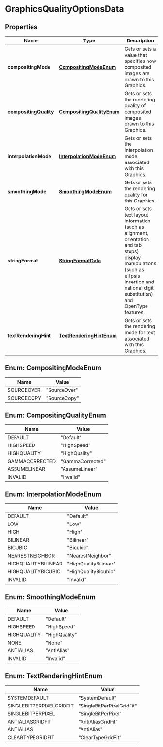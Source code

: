 
# GraphicsQualityOptionsData

## Properties
Name | Type | Description | Notes
------------ | ------------- | ------------- | -------------
**compositingMode** | [**CompositingModeEnum**](#CompositingModeEnum) | Gets or sets a value that specifies how composited images are drawn to this Graphics. |  [optional]
**compositingQuality** | [**CompositingQualityEnum**](#CompositingQualityEnum) | Gets or sets the rendering quality of composited images drawn to this Graphics. |  [optional]
**interpolationMode** | [**InterpolationModeEnum**](#InterpolationModeEnum) | Gets or sets the interpolation mode associated with this Graphics. |  [optional]
**smoothingMode** | [**SmoothingModeEnum**](#SmoothingModeEnum) | Gets or sets the rendering quality for this Graphics. |  [optional]
**stringFormat** | [**StringFormatData**](StringFormatData.md) | Gets or sets text layout information (such as alignment, orientation and tab stops) display manipulations (such as ellipsis insertion and national digit substitution) and OpenType features. |  [optional]
**textRenderingHint** | [**TextRenderingHintEnum**](#TextRenderingHintEnum) | Gets or sets the rendering mode for text associated with this Graphics. |  [optional]


<a name="CompositingModeEnum"></a>
## Enum: CompositingModeEnum
Name | Value
---- | -----
SOURCEOVER | &quot;SourceOver&quot;
SOURCECOPY | &quot;SourceCopy&quot;


<a name="CompositingQualityEnum"></a>
## Enum: CompositingQualityEnum
Name | Value
---- | -----
DEFAULT | &quot;Default&quot;
HIGHSPEED | &quot;HighSpeed&quot;
HIGHQUALITY | &quot;HighQuality&quot;
GAMMACORRECTED | &quot;GammaCorrected&quot;
ASSUMELINEAR | &quot;AssumeLinear&quot;
INVALID | &quot;Invalid&quot;


<a name="InterpolationModeEnum"></a>
## Enum: InterpolationModeEnum
Name | Value
---- | -----
DEFAULT | &quot;Default&quot;
LOW | &quot;Low&quot;
HIGH | &quot;High&quot;
BILINEAR | &quot;Bilinear&quot;
BICUBIC | &quot;Bicubic&quot;
NEARESTNEIGHBOR | &quot;NearestNeighbor&quot;
HIGHQUALITYBILINEAR | &quot;HighQualityBilinear&quot;
HIGHQUALITYBICUBIC | &quot;HighQualityBicubic&quot;
INVALID | &quot;Invalid&quot;


<a name="SmoothingModeEnum"></a>
## Enum: SmoothingModeEnum
Name | Value
---- | -----
DEFAULT | &quot;Default&quot;
HIGHSPEED | &quot;HighSpeed&quot;
HIGHQUALITY | &quot;HighQuality&quot;
NONE | &quot;None&quot;
ANTIALIAS | &quot;AntiAlias&quot;
INVALID | &quot;Invalid&quot;


<a name="TextRenderingHintEnum"></a>
## Enum: TextRenderingHintEnum
Name | Value
---- | -----
SYSTEMDEFAULT | &quot;SystemDefault&quot;
SINGLEBITPERPIXELGRIDFIT | &quot;SingleBitPerPixelGridFit&quot;
SINGLEBITPERPIXEL | &quot;SingleBitPerPixel&quot;
ANTIALIASGRIDFIT | &quot;AntiAliasGridFit&quot;
ANTIALIAS | &quot;AntiAlias&quot;
CLEARTYPEGRIDFIT | &quot;ClearTypeGridFit&quot;



